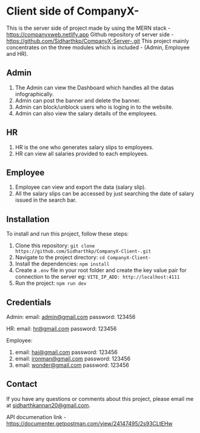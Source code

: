 # Client side of CompanyX-
This is the server side of project made by using the MERN stack - https://companyxweb.netlify.app
Github repository of server side - https://github.com/Sidharthkp/CompanyX-Server-.git
This project mainly concentrates on the three modules which is included - (Admin, Employee and HR). 

## Admin
1. The Admin can view the Dashboard which handles all the datas infographically.
2. Admin can post the banner and delete the banner.
3. Admin can block/unblock users who is loging in to the website.
4. Admin can also view the salary details of the employees.

## HR
1. HR is the one who generates salary slips to employees.
2. HR can view all salaries provided to each employees.

## Employee
1. Employee can view and export the data (salary slip).
2. All the salary slips can be accessed by just searching the date of salary issued in the search bar.

## Installation

To install and run this project, follow these steps:

1. Clone this repository: `git clone https://github.com/Sidharthkp/CompanyX-Client-.git`
2. Navigate to the project directory: `cd CompanyX-Client-`
3. Install the dependencies: `npm install`
4. Create a `.env` file in your root folder and create the key value pair for connection to the server eg: `VITE_IP_ADD: http://localhost:4111`
5. Run the project: `npm run dev`

## Credentials

Admin: 
email: admin@gmail.com
password: 123456

HR:
email: hr@gmail.com
password: 123456

Employee:
1. email: hai@gmail.com
   password: 123456
2. email: ironman@gmail.com
   password: 123456
3. email: wonder@gmail.com
   password: 123456

## Contact

If you have any questions or comments about this project, please email me at sidharthkannan20@gmail.com.

API documenation link - https://documenter.getpostman.com/view/24147495/2s93CLtEHw
